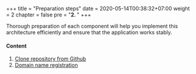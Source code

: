 +++
title = "Preparation steps"
date = 2020-05-14T00:38:32+07:00
weight = 2
chapter = false
pre = "<b>2. </b>"
+++

Thorough preparation of each component will help you implement this architecture efficiently and ensure that the application works stably.

#### Content

1. [Clone repository from Github](1-clone-code)
2. [Domain name registration](2-domain-name)

